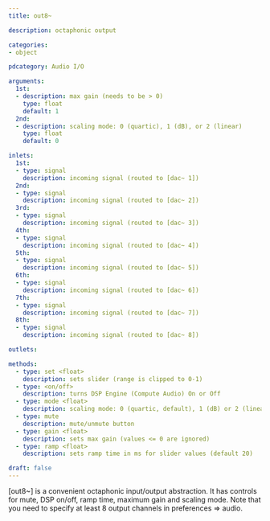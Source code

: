 ```yaml
---
title: out8~

description: octaphonic output

categories:
- object

pdcategory: Audio I/O

arguments:
  1st:
  - description: max gain (needs to be > 0)
    type: float
    default: 1
  2nd:
  - description: scaling mode: 0 (quartic), 1 (dB), or 2 (linear)
    type: float
    default: 0

inlets:
  1st:
  - type: signal
    description: incoming signal (routed to [dac~ 1])
  2nd:
  - type: signal
    description: incoming signal (routed to [dac~ 2])
  3rd:
  - type: signal
    description: incoming signal (routed to [dac~ 3])
  4th:
  - type: signal
    description: incoming signal (routed to [dac~ 4])
  5th:
  - type: signal
    description: incoming signal (routed to [dac~ 5])
  6th:
  - type: signal
    description: incoming signal (routed to [dac~ 6])
  7th:
  - type: signal
    description: incoming signal (routed to [dac~ 7])
  8th:
  - type: signal
    description: incoming signal (routed to [dac~ 8])

outlets:

methods:
  - type: set <float>
    description: sets slider (range is clipped to 0-1)
  - type: <on/off>
    description: turns DSP Engine (Compute Audio) On or Off
  - type: mode <float>
    description: scaling mode: 0 (quartic, default), 1 (dB) or 2 (linear)
  - type: mute
    description: mute/unmute button
  - type: gain <float>
    description: sets max gain (values <= 0 are ignored)
  - type: ramp <float>
    description: sets ramp time in ms for slider values (default 20)

draft: false
---
```


[out8~] is a convenient octaphonic input/output abstraction. It has controls for mute, DSP on/off, ramp time, maximum gain and scaling mode. Note that you need to specify at least 8 output channels in preferences => audio.
